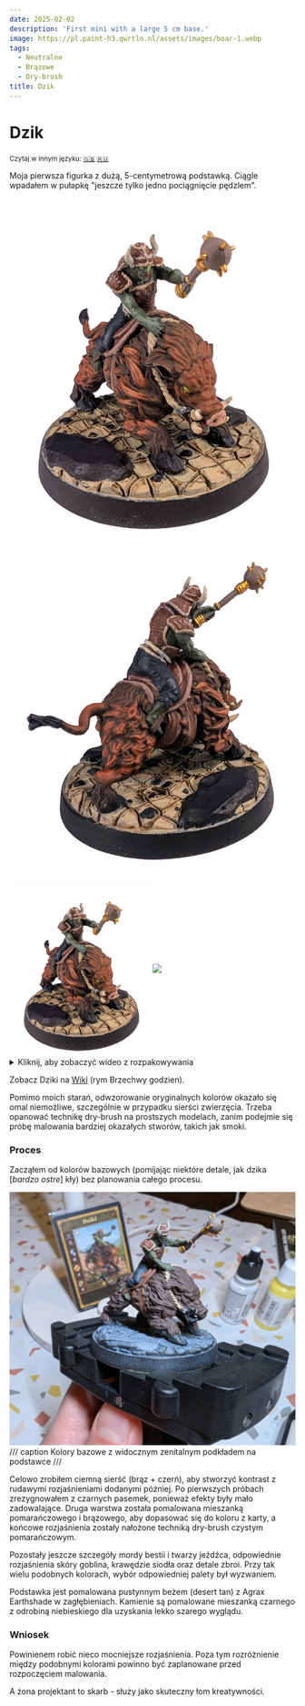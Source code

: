```yaml
---
date: 2025-02-02
description: 'First mini with a large 5 cm base.'
image: https://pl.paint-h3.qwrtln.nl/assets/images/boar-1.webp
tags:
  - Neutralne
  - Brązowe
  - Dry-brush
title: Dzik
---
```

# Dzik
<small>Czytaj w innym języku: [:gb:](https://paint-h3.qwrtln.nl/posts/2025/02/boar/) [:ru:](https://ru.paint-h3.qwrtln.nl/posts/2025/02/боров/)</small>

Moja pierwsza figurka z dużą, 5-centymetrową podstawką. Ciągle wpadałem w pułapkę "jeszcze tylko jedno pociągnięcie pędzlem".

![boar front](../assets/images/boar-1.webp)  ![boar back](../assets/images/boar-4.webp)

<!--more-->

<div style="display: flex; min-width: 100%; align-items: center">
  <div style="width: 50%">
    <img src="/assets/images/boar-1.webp" style="width: 100%; display: block; padding-top: 10px" />
  </div>
  <div style="width: 50%">
    <img src="https://homm3bg.wiki/assets/units-neutral-bronze-boars.webp" style="width: 100%; display: block" />
  </div>
</div>

<details><summary>Kliknij, aby zobaczyć wideo z rozpakowywania</summary>
  <video width="1280" height="720" controls preload="none">
    <source src="/assets/videos/boar.webm" type="video/webm">
  </video>
</details>

Zobacz Dziki na [Wiki](https://homm3bg.wiki/pl/units/boars) (rym Brzechwy godzien).

Pomimo moich starań, odwzorowanie oryginalnych kolorów okazało się omal niemożliwe, szczególnie w przypadku sierści zwierzęcia. Trzeba opanować technikę dry-brush na prostszych modelach, zanim podejmie się próbę malowania bardziej okazałych stworów, takich jak smoki.

### Proces

Zacząłem od kolorów bazowych (pomijając niektóre detale, jak dzika [*bardzo ostre*] kły) bez planowania całego procesu.

![boar base](../assets/images/boar-base.webp)
/// caption
Kolory bazowe z widocznym zenitalnym podkładem na podstawce
///

Celowo zrobiłem ciemną sierść (brąz + czerń), aby stworzyć kontrast z rudawymi rozjaśnieniami dodanymi później. Po pierwszych próbach zrezygnowałem z czarnych pasemek, ponieważ efekty były mało zadowalające. Druga warstwa została pomalowana mieszanką pomarańczowego i brązowego, aby dopasować się do koloru z karty, a końcowe rozjaśnienia zostały nałożone techniką dry-brush czystym pomarańczowym.

Pozostały jeszcze szczegóły mordy bestii i twarzy jeźdźca, odpowiednie rozjaśnienia skóry goblina, krawędzie siodła oraz detale zbroi. Przy tak wielu podobnych kolorach, wybór odpowiedniej palety był wyzwaniem.

Podstawka jest pomalowana pustynnym beżem (desert tan) z Agrax Earthshade w zagłębieniach. Kamienie są pomalowane mieszanką czarnego z odrobiną niebieskiego dla uzyskania lekko szarego wyglądu.

### Wniosek

Powinienem robić nieco mocniejsze rozjaśnienia. Poza tym rozróżnienie między podobnymi kolorami powinno być zaplanowane przed rozpoczęciem malowania.

A żona projektant to skarb - służy jako skuteczny łom kreatywności.
